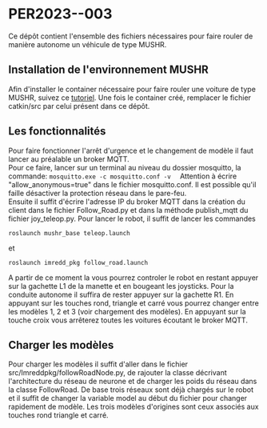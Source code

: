 # PER2023--003
Ce dépôt contient l'ensemble des fichiers nécessaires pour faire rouler de manière autonome un véhicule de type MUSHR.

## Installation de l'environnement MUSHR
Afin d'installer le container nécessaire pour faire rouler une voiture de type MUSHR, suivez ce [tutoriel](https://anr-multitrans.github.io/Robot_MuSHR/).
Une fois le container créé, remplacer le fichier catkin/src par celui présent dans ce dépôt.

## Les fonctionnalités
Pour faire fonctionner l'arrêt d'urgence et le changement de modèle il faut lancer au préalable un broker MQTT.  
Pour ce faire, lancer sur un terminal au niveau du dossier mosquitto, la commande: `mosquitto.exe -c mosquitto.conf -v  `
Attention à écrire "allow_anonymous=true" dans le fichier mosquitto.conf. Il est possible qu'il faille désactiver la protection réseau dans le pare-feu.  
Ensuite il suffit d'écrire l'adresse IP du broker MQTT dans la création du client dans le fichier Follow_Road.py et dans la méthode publish_mqtt du fichier joy_teleop.py.
Pour lancer le robot, il suffit de lancer les commandes 

`roslaunch mushr_base teleop.launch`

et 

`roslaunch imredd_pkg follow_road.launch`

A partir de ce moment la vous pourrez controler le robot en restant appuyer sur la gachette L1 de la manette et en bougeant les joysticks. Pour la conduite autonome il suffira de rester appuyer sur la gachette R1.
En appuyant sur les touches rond, triangle et carré vous pourrez changer entre les modèles 1, 2 et 3 (voir chargement des modèles). En appuyant sur la touche croix vous arrêterez toutes les voitures écoutant le broker MQTT.

## Charger les modèles
Pour charger les modèles il suffit d'aller dans le fichier src/Imreddpkg/followRoadNode.py, de rajouter la classe décrivant l'architecture du réseau de neurone et de charger les poids du réseau dans la classe FollowRoad. De base trois réseaux sont déjà chargés sur le robot et il suffit de changer la variable model au début du fichier pour changer rapidement de modèle. Les trois modèles d'origines sont ceux associés aux touches rond triangle et carré.
